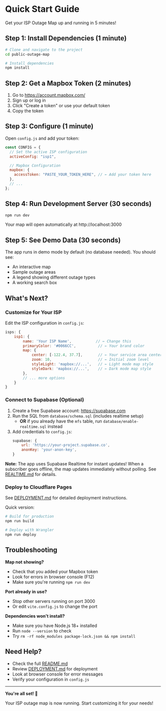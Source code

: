 # Quick Start Guide

Get your ISP Outage Map up and running in 5 minutes!

## Step 1: Install Dependencies (1 minute)

```bash
# Clone and navigate to the project
cd public-outage-map

# Install dependencies
npm install
```

## Step 2: Get a Mapbox Token (2 minutes)

1. Go to https://account.mapbox.com/
2. Sign up or log in
3. Click "Create a token" or use your default token
4. Copy the token

## Step 3: Configure (1 minute)

Open `config.js` and add your token:

```javascript
const CONFIG = {
  // Set the active ISP configuration
  activeConfig: "isp1",

  // Mapbox Configuration
  mapbox: {
    accessToken: "PASTE_YOUR_TOKEN_HERE", // ← Add your token here
  },
  // ...
};
```

## Step 4: Run Development Server (30 seconds)

```bash
npm run dev
```

Your map will open automatically at http://localhost:3000

## Step 5: See Demo Data (30 seconds)

The app runs in demo mode by default (no database needed). You should see:

- An interactive map
- Sample outage areas
- A legend showing different outage types
- A working search box

## What's Next?

### Customize for Your ISP

Edit the ISP configuration in `config.js`:

```javascript
isps: {
    isp1: {
        name: 'Your ISP Name',           // ← Change this
        primaryColor: '#0066CC',          // ← Your brand color
        map: {
            center: [-122.4, 37.7],       // ← Your service area center
            zoom: 10,                     // ← Initial zoom level
            styleLight: 'mapbox://...',   // ← Light mode map style
            styleDark: 'mapbox://...',    // ← Dark mode map style
        },
        // ... more options
    }
}
```

### Connect to Supabase (Optional)

1. Create a free Supabase account: https://supabase.com
2. Run the SQL from `database/schema.sql` (includes realtime setup)
   - **OR** if you already have the `mfs` table, run `database/enable-realtime.sql` instead
3. Add credentials to `config.js`:
   ```javascript
   supabase: {
       url: 'https://your-project.supabase.co',
       anonKey: 'your-anon-key',
   }
   ```

**Note:** The app uses Supabase Realtime for instant updates! When a subscriber goes offline, the map updates immediately without polling. See [REALTIME.md](./REALTIME.md) for details.

### Deploy to Cloudflare Pages

See [DEPLOYMENT.md](./DEPLOYMENT.md) for detailed deployment instructions.

Quick version:

```bash
# Build for production
npm run build

# Deploy with Wrangler
npm run deploy
```

## Troubleshooting

**Map not showing?**

- Check that you added your Mapbox token
- Look for errors in browser console (F12)
- Make sure you're running `npm run dev`

**Port already in use?**

- Stop other servers running on port 3000
- Or edit `vite.config.js` to change the port

**Dependencies won't install?**

- Make sure you have Node.js 18+ installed
- Run `node --version` to check
- Try `rm -rf node_modules package-lock.json && npm install`

## Need Help?

- Check the full [README.md](./README.md)
- Review [DEPLOYMENT.md](./DEPLOYMENT.md) for deployment
- Look at browser console for error messages
- Verify your configuration in `config.js`

---

**You're all set! 🎉**

Your ISP outage map is now running. Start customizing it for your needs!
